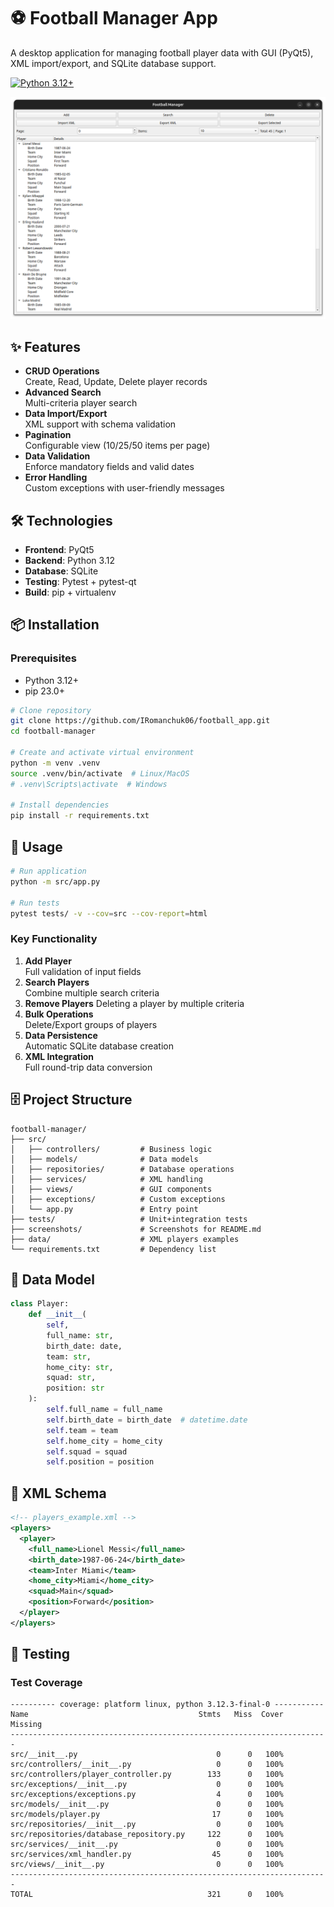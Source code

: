 # ⚽ Football Manager App

A desktop application for managing football player data with GUI (PyQt5), XML import/export, and SQLite database support.

[![Python 3.12+](https://img.shields.io/badge/python-3.12%2B-blue)](https://www.python.org/)

![App Screenshot](screenshots/main_window.png)

## ✨ Features

- **CRUD Operations**  
  Create, Read, Update, Delete player records
- **Advanced Search**  
  Multi-criteria player search
- **Data Import/Export**  
  XML support with schema validation
- **Pagination**  
  Configurable view (10/25/50 items per page)
- **Data Validation**  
  Enforce mandatory fields and valid dates
- **Error Handling**  
  Custom exceptions with user-friendly messages

## 🛠️ Technologies

- **Frontend**: PyQt5
- **Backend**: Python 3.12
- **Database**: SQLite
- **Testing**: Pytest + pytest-qt
- **Build**: pip + virtualenv

## 📦 Installation

### Prerequisites
- Python 3.12+
- pip 23.0+

```bash
# Clone repository
git clone https://github.com/IRomanchuk06/football_app.git
cd football-manager

# Create and activate virtual environment
python -m venv .venv
source .venv/bin/activate  # Linux/MacOS
# .venv\Scripts\activate  # Windows

# Install dependencies
pip install -r requirements.txt
```

## 🚀 Usage

```bash
# Run application
python -m src/app.py

# Run tests
pytest tests/ -v --cov=src --cov-report=html
```

### Key Functionality
1. **Add Player**  
   Full validation of input fields
2. **Search Players**  
   Combine multiple search criteria
3. **Remove Players**
   Deleting a player by multiple criteria
5. **Bulk Operations**  
   Delete/Export groups of players
6. **Data Persistence**  
   Automatic SQLite database creation
7. **XML Integration**  
   Full round-trip data conversion

## 🗄️ Project Structure

```
football-manager/
├── src/
│   ├── controllers/         # Business logic
│   ├── models/              # Data models
│   ├── repositories/        # Database operations
│   ├── services/            # XML handling
│   ├── views/               # GUI components
│   ├── exceptions/          # Custom exceptions
│   └── app.py               # Entry point
├── tests/                   # Unit+integration tests
├── screenshots/             # Screenshots for README.md
├── data/                    # XML players examples
└── requirements.txt         # Dependency list
```

## 🧠 Data Model

```python
class Player:
    def __init__(
        self,
        full_name: str,
        birth_date: date,
        team: str,
        home_city: str,
        squad: str,
        position: str
    ):
        self.full_name = full_name
        self.birth_date = birth_date  # datetime.date
        self.team = team
        self.home_city = home_city
        self.squad = squad
        self.position = position
```

## 📁 XML Schema

```xml
<!-- players_example.xml -->
<players>
  <player>
    <full_name>Lionel Messi</full_name>
    <birth_date>1987-06-24</birth_date>
    <team>Inter Miami</team>
    <home_city>Miami</home_city>
    <squad>Main</squad>
    <position>Forward</position>
  </player>
</players>
```

## 🧪 Testing

### Test Coverage
```
---------- coverage: platform linux, python 3.12.3-final-0 -----------
Name                                      Stmts   Miss  Cover   Missing
-----------------------------------------------------------------------
src/__init__.py                               0      0   100%
src/controllers/__init__.py                   0      0   100%
src/controllers/player_controller.py        133      0   100%
src/exceptions/__init__.py                    0      0   100%
src/exceptions/exceptions.py                  4      0   100%
src/models/__init__.py                        0      0   100%
src/models/player.py                         17      0   100%
src/repositories/__init__.py                  0      0   100%
src/repositories/database_repository.py     122      0   100%
src/services/__init__.py                      0      0   100%
src/services/xml_handler.py                  45      0   100%
src/views/__init__.py                         0      0   100%
-----------------------------------------------------------------------
TOTAL                                       321      0   100%
```